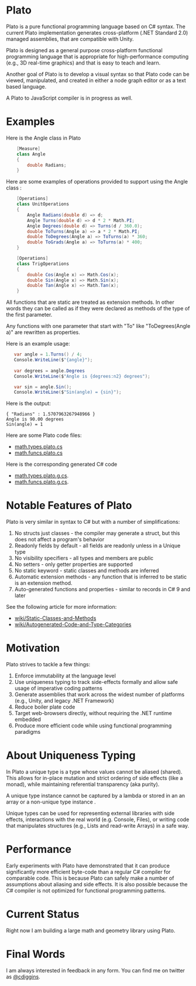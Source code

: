 # Plato

Plato is a pure functional programming language based on C# syntax. 
The current Plato implementation generates cross-platform (.NET Standard 2.0) managed assemblies,
that are compatible with Unity. 

Plato is designed as a general purpose cross-platform functional programming language that 
is appropriate for high-performance computing (e.g., 3D real-time graphics) and that is 
easy to teach and learn. 

Another goal of Plato is to develop a visual syntax so that Plato code 
can be viewed, manipulated, and created in either a node graph editor or 
as a text based language. 

A Plato to JavaScript compiler is in progress as well.

# Examples

Here is the Angle class in Plato 

```csharp
    [Measure]
    class Angle
    {
        double Radians;
    }
```

Here are some examples of operations provided to support using the Angle class : 

```csharp
    [Operations]
    class UnitOperations
    {
        Angle Radians(double d) => d;
        Angle Turns(double d) => d * 2 * Math.PI;
        Angle Degrees(double d) => Turns(d / 360.0);
        double ToTurns(Angle a) => a * 2 * Math.PI;
        double ToDegrees(Angle a) => ToTurns(a) * 360;
        double ToGrads(Angle a) => ToTurns(a) * 400;
    }

    [Operations]
    class TrigOperations
    {
        double Cos(Angle x) => Math.Cos(x);
        double Sin(Angle x) => Math.Sin(x);
        double Tan(Angle x) => Math.Tan(x);
    }
```

All functions that are static are treated as extension methods. In other words 
they can be called as if they were declared as methods of the type of the first parameter. 

Any functions with one parameter that start with "To" like "ToDegrees(Angle a)" are 
rewritten as properties. 

Here is an example usage:

```csharp
   var angle = 1.Turns() / 4;
   Console.WriteLine($"{angle}");
   
   var degrees = angle.Degrees
   Console.WriteLine($"Angle is {degrees:n2} degrees");

   var sin = angle.Sin();
   Console.WriteLine($"Sin(angle) = {sin}");
```


Here is the output:

```
{ "Radians" : 1.5707963267948966 }
Angle is 90.00 degrees
Sin(angle) = 1
```

Here are some Plato code files: 

* [math.types.plato.cs](https://github.com/cdiggins/plato/blob/main/PlatoStandardLibrary/math.types.plato.cs)
* [math.funcs.plato.cs](https://github.com/cdiggins/plato/blob/main/PlatoStandardLibrary/math.funcs.plato.cs)

Here is the corresponding generated C# code 

* [math.types.plato.g.cs](https://github.com/cdiggins/plato/blob/main/PlatoStandardLibrary/math.types.plato.g.cs).
* [math.funcs.plato.g.cs](https://github.com/cdiggins/plato/blob/main/PlatoStandardLibrary/math.funcs.plato.g.cs).


# Notable Features of Plato

Plato is very similar in syntax to C# but with a number of simplifications:

1. No structs just classes - the compiler may generate a struct, but this does not affect a program's behavior 
1. Readonly fields by default - all fields are readonly unless in a Unique type
1. No visibility specifiers - all types and members are public 
1. No setters - only getter properties are supported
1. No static keyword - static classes and methods are inferred 
1. Automatic extension methods - any function that is inferred to be static is an extension method.
1. Auto-generated functions and properties - similar to records in C# 9 and later

See the following article for more information:

* [wiki/Static-Classes-and-Methods](https://github.com/cdiggins/plato/wiki/Static-Classes-and-Methods)
* [wiki/Autogenerated-Code-and-Type-Categories](https://github.com/cdiggins/plato/wiki/Autogenerated-Code-and-Type-Categories)


# Motivation 

Plato strives to tackle a few things:

1. Enforce immutability at the language level
2. Use uniqueness typing to track side-effects formally and allow safe usage of imperative coding patterns  
3. Generate assemblies that work across the widest number of platforms (e.g., Unity, and legacy .NET Framework)
4. Reduce boiler plate code 
5. Target web-browsers directly, without requiring the .NET runtime embedded  
6. Produce more efficient code while using functional programming paradigms 

# About Uniqueness Typing

In Plato a unique type is a type whose values cannot be aliased (shared). 
This allows for in-place mutation and strict ordering of side effects (like a monad),
while maintaining referential transparency (aka purity).

A unique type instance cannot be captured by a lambda or stored in an an array or a 
non-unique type instance .

Unique types can be used for representing external libraries with side effects, 
interactions with the real world (e.g. Console, Files), 
or writing code that manipulates structures (e.g., Lists and read-write Arrays) in a safe way. 

# Performance 

Early experiments with Plato have demonstrated that it can produce significantly more 
efficient byte-code than a regular C# compiler
for comparable code. This is because Plato can safely make a number of assumptions 
about aliasing and side effects. It is also possible because the C# compiler is not optimized 
for functional programming patterns. 

# Current Status 

Right now I am building a large math and geometry library using Plato. 

# Final Words

I am always interested in feedback in any form. 
You can find me on twitter as [@cdiggins](https://twitter.com/cdiggins).
